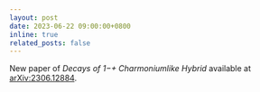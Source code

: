 ```yaml
---
layout: post
date: 2023-06-22 09:00:00+0800
inline: true
related_posts: false
---
```


New paper of *Decays of 1−+ Charmoniumlike Hybrid* available at [arXiv:2306.12884](https://arxiv.org/abs/2306.12884).
